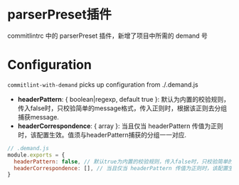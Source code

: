 <!--
 * @Author: wangjie59
 * @Date: 2021-04-28 12:53:56
 * @LastEditors: wangjie59
 * @LastEditTime: 2022-03-24 13:36:40
 * @Description: readme
 * @FilePath: /commitlint-with-demand/README.md
-->

# parserPreset插件

commitlintrc 中的 parserPreset 插件，新增了项目中所需的 demand 号

# Configuration

`commitlint-with-demand` picks up configuration from ./.demand.js

- **headerPattern**: { boolean|regexp, default true }: 默认为内置的校验规则，传入false时，只校验简单的message格式，传入正则时，根据该正则去分组捕获message.
- **headerCorrespondence**: { array }: 当且仅当 headerPattern 传值为正则时，该配置生效。值须与headerPattern捕获的分组一一对应.

```JavaScript
// .demand.js
module.exports = {
  headerPattern: false, // 默认true为内置的校验规则，传入false时，只校验简单的message格式，传入正则时，根据该正则去分组捕获message
  headerCorrespondence: [], // 当且仅当 headerPattern 传值为正则时，该配置生效。值须与headerPattern捕获的分组一一对应
}
```
